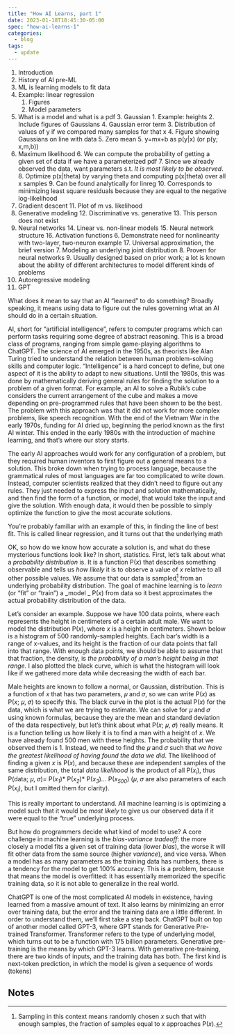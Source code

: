```yaml
---
title: "How AI Learns, part 1"
date: 2023-01-18T18:45:30-05:00
spec: "how-ai-learns-1"
categories:
  - blog
tags:
  - update
---
```






1. Introduction
2. History of AI pre-ML
3. ML is learning models to fit data
4. Example: linear regression
    1. Figures
    2. Model parameters
5. What is a model and what is a pdf
    3. Gaussian
        1. Example: heights
        2. Include figures of Gaussians
    4. Gaussian error term
        3. Distribution of values of y if we compared many samples for that x
        4. Figure showing Gaussians on line with data
        5. Zero mean
    5. y=mx+b as p(y|x) (or p(y; x,m,b))
6. Maximum likelihood
    6. We can compute the probability of getting a given set of data if we have a parameterized pdf
    7. Since we already observed the data, want parameters s.t. _It is most likely to be observed_.
    8. Optimize p(x|theta) by varying theta and computing p(x|theta) over all x samples
    9. Can be found analytically for linreg
    10. Corresponds to minimizing least square residuals because they are equal to the negative log-likelihood
7. Gradient descent
    11. Plot of m vs. likelihood
8. Generative modeling
    12. Discriminative vs. generative
    13. This person does not exist
9. Neural networks
    14. Linear vs. non-linear models
    15. Neural network structure
    16. Activation functions
        6. Demonstrate need for nonlinearity with two-layer, two-neuron example
    17. Universal approximation, the brief version
        7. Modeling an underlying joint distribution
        8. Proven for neural networks
        9. Usually designed based on prior work; a lot is known about the ability of different architectures to model different kinds of problems
10. Autoregressive modeling
11. GPT

What does it mean to say that an AI “learned” to do something? Broadly speaking, it means using data to figure out the rules governing what an AI should do in a certain situation.

AI, short for “artificial intelligence”, refers to computer programs which can perform tasks requiring some degree of abstract reasoning. This is a broad class of programs, ranging from simple game-playing algorithms to ChatGPT. The science of AI emerged in the 1950s, as theorists like Alan Turing tried to understand the relation between human problem-solving skills and computer logic. “Intelligence” is a hard concept to define, but one aspect of it is the ability to adapt to new situations. Until the 1980s, this was done by mathematically deriving general rules for finding the solution to a problem of a given format. For example, an AI to solve a Rubik’s cube considers the current arrangement of the cube and makes a move depending on pre-programmed rules that have been shown to be the best. The problem with this approach was that it did not work for more complex problems, like speech recognition. With the end of the Vietnam War in the early 1970s, funding for AI dried up, beginning the period known as the first AI winter. This ended in the early 1980s with the introduction of machine learning, and that’s where our story starts.

The early AI approaches would work for any configuration of a problem, but they required human inventors to first figure out a general means to a solution. This broke down when trying to process language, because the grammatical rules of most languages are far too complicated to write down. Instead, computer scientists realized that they didn’t need to figure out any rules. They just needed to express the input and solution mathematically, and then find the form of a function, or model, that would take the input and give the solution. With enough data, it would then be possible to simply optimize the function to give the most accurate solutions.

You’re probably familiar with an example of this, in finding the line of best fit. This is called linear regression, and it turns out that the underlying math 

  <div id="vis"></div>
  
  <script>
    const spec = "/figures/how-ai-learns-1.vg.json";
  	vegaEmbed("#vis", spec)
    	// result.view provides access to the Vega View API
      .then(result => console.log(result))
      .catch(console.warn);
  </script>

OK, so how do we know how accurate a solution is, and what do these mysterious functions look like? In short, statistics. First, let’s talk about what a _probability distribution_ is. It is a function P(_x_) that describes something observable and tells us _how likely_ it is to observe a value of _x_ relative to all other possible values. We assume that our data is sampled[^1] from an underlying probability distribution. The goal of machine learning is to _learn_ (or “fit” or “train”) a _model _ P(_x_) from data so it best approximates the actual probability distribution of the data.

Let’s consider an example. Suppose we have 100 data points, where each represents the height in centimeters of a certain adult male. We want to model the distribution P(_x_), where _x_ is a height in centimeters. Shown below is a histogram of 500 randomly-sampled heights. Each bar’s width is a range of x-values, and its height is the fraction of our data points that fall into that range. With enough data points, we should be able to assume that that fraction, the density, is _the probability of a man’s height being in that range._ I also plotted the black curve, which is what the histogram will look like if we gathered more data while decreasing the width of each bar.

Male heights are known to follow a normal, or Gaussian, distribution. This is a function of _x_ that has two parameters, 𝜇 and 𝜎, so we can write P(_x_) as P(_x_; 𝜇, 𝜎) to specify this. The black curve in the plot is the actual P(_x_) for the data, which is what we are trying to estimate. We can solve for 𝜇 and 𝜎 using known formulas, because they are the mean and standard deviation of the data respectively, but let’s think about what P(_x_; 𝜇, 𝜎) really means. It is a function telling us how likely it is to find a man with a height of _x_. We have already found 500 men with these heights. The probability that we observed them is 1. Instead, we need to find the 𝜇 and 𝜎 such that _we have the greatest likelihood of having found the data we did_. The likelihood of finding a given _x_ is P(_x_), and because these are independent samples of the same distribution, the total _data likelihood_ is the product of all P(_x<sub>i</sub>_), thus P(data; 𝜇, 𝜎)= P(_x<sub>1</sub>_)* P(_x<sub>2</sub>_)* P(_x<sub>3</sub>_)*...* P(_x<sub>500</sub>_) (𝜇, 𝜎 are also parameters of each P(_x<sub>i</sub>_), but I omitted them for clarity).

This is really important to understand. All machine learning is is optimizing a model such that it would be _most likely_ to give us our observed data if it were equal to the “true” underlying process. 

But how do programmers decide what kind of model to use? A core challenge in machine learning is the _bias-variance tradeoff_: the more closely a model fits a given set of training data (lower _bias_), the worse it will fit other data from the same source (higher _variance_), and vice versa. When a model has as many parameters as the training data has numbers, there is a tendency for the model to get 100% accuracy. This is a problem, because that means the model is overfitted: it has essentially memorized the specific training data, so it is not able to generalize in the real world.

ChatGPT is one of the most complicated AI models in existence, having learned from a massive amount of text. It also learns by minimizing an error over training data, but the error and the training data are a little different. In order to understand them, we’ll first take a step back. ChatGPT built on top of another model called GPT-3, where GPT stands for Generative Pre-trained Transformer. Transformer refers to the type of underlying model, which turns out to be a function with 175 billion parameters. Generative pre-training is the means by which GPT-3 learns. With generative pre-training, there are two kinds of inputs, and the training data has both. The first kind is next-token prediction, in which the model is given a sequence of words (tokens)


<!-- Footnotes themselves at the bottom. -->
## Notes

[^1]:
     Sampling in this context means randomly chosen _x_ such that with enough samples, the fraction of samples equal to _x_ approaches P(_x_).
